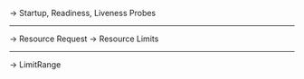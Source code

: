 ->  Startup, Readiness, Liveness Probes

--------------------------------------

->  Resource Request
->  Resource Limits

--------------------------------------

-> LimitRange

